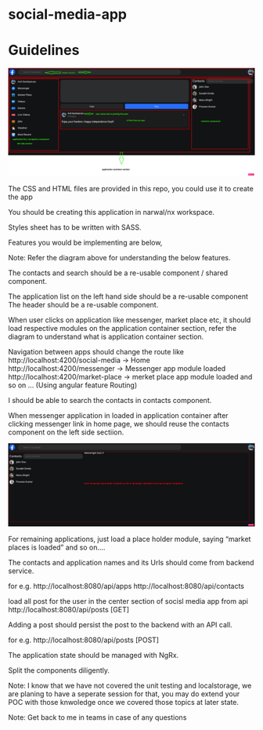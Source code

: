 # social-media-app

# Guidelines

![Alt text](assets/guide-index.jpg?raw=true "Home page of the application")

The CSS and HTML files are provided in this repo, you could use it to create the app

You should be creating this application in narwal/nx workspace.

Styles sheet has to be written with SASS.

Features you would be implementing are below, 

Note: Refer the diagram above for understanding the below features.

The contacts and search should be a re-usable component / shared component.

The application list on the left hand side should be a re-usable component
The header should be a re-usable component.

When user clicks on application like messenger, market place etc, it should load respective modules on the application container section, refer the diagram to understand what is application container section.

Navigation between apps should change the route like
http://localhost:4200/social-media -> Home
http://localhost:4200/messenger -> Messenger app module loaded
http://localhost:4200/market-place -> merket place app module loaded
and so on ... (Using angular feature Routing)

I should be able to search the contacts in contacts component.

When messenger application in loaded in application container after clicking messenger link in home page, we should reuse the contacts component on the left side sectiion.

![Alt text](assets/guide-messenger.jpg?raw=true "When messenger module is loaded")

For remaining applications, just load a place holder module, saying “market places is loaded” and so on....

The contacts and application names and its Urls should come from backend service.

for e.g. http://localhost:8080/api/apps
http://localhost:8080/api/contacts

load all post for the user in the center section of socisl media app from api http://localhost:8080/api/posts [GET]

Adding a post should persist the post to the backend with an API call.

for e.g. http://localhost:8080/api/posts [POST]

The application state should be managed with NgRx.

Split the components diligently.

Note: I know that we have not covered the unit testing and localstorage, we are planing to have a seperate session for that, you may do extend your POC with those knwoledge once we covered those topics at later state.

Note: Get back to me in teams in case of any questions
